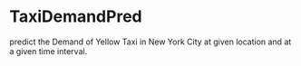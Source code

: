 # TaxiDemandPred
 predict the Demand of Yellow Taxi in New York City at given location and at a given time interval.
